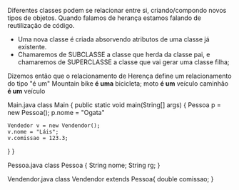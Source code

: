 Diferentes classes podem se relacionar entre si, criando/compondo novos tipos de objetos. 
Quando falamos de herança estamos falando de reutilização de código. 

- Uma nova classe é criada absorvendo atributos de uma classe já existente.
- Chamaremos de SUBCLASSE a classe que herda da classe pai, e chamaremos de SUPERCLASSE a classe que vai gerar uma classe filha;

Dizemos então que o relacionamento de Herença define um relacionamento do tipo "é um"
Mountain bike **é uma** bicicleta; 
moto **é um** veículo 
caminhão **é um** veículo

Main.java
class Main {
  public static void main(String[] args) {
   Pessoa p = new Pessoa();
    p.nome = "Ogata"

    Vendedor v = new Vendendor();
    v.nome = "Láis";
    v.comissao = 123.3;
  }
}

Pessoa.java
class Pessoa {
  String nome;
  String rg;
}

Vendendor.java
class Vendendor extends Pessoa{
  double comissao;
}
